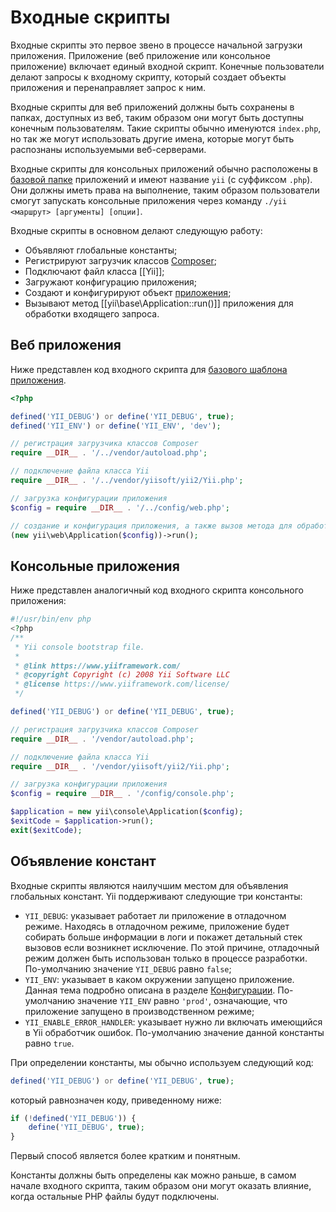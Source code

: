 Входные скрипты
===============

Входные скрипты это первое звено в процессе начальной загрузки приложения. Приложение (веб приложение или консольное приложение)
включает единый входной скрипт. Конечные пользователи делают запросы к входному скрипту,
который создает объекты приложения и перенаправляет запрос к ним.

Входные скрипты для веб приложений должны быть сохранены в папках, доступных из веб, таким образом они могут быть
доступны конечным пользователям. Такие скрипты обычно именуются `index.php`, но так же могут использовать другие имена,
которые могут быть распознаны используемыми веб-серверами.

Входные скрипты для консольных приложений обычно расположены в [базовой папке](structure-applications.md) приложений и имеют название 
`yii` (с суффиксом `.php`). Они должны иметь права на выполнение, таким образом пользователи смогут запускать консольные приложения 
через команду `./yii <маршрут> [аргументы] [опции]`.

Входные скрипты в основном делают следующую работу:

* Объявляют глобальные константы;
* Регистрируют загрузчик классов [Composer](https://getcomposer.org/doc/01-basic-usage.md#autoloading);
* Подключают файл класса [[Yii]];
* Загружают конфигурацию приложения;
* Создают и конфигурируют объект [приложения](structure-applications.md);
* Вызывают метод [[yii\base\Application::run()]] приложения для обработки входящего запроса.


## Веб приложения <span id="web-applications"></span>

Ниже представлен код входного скрипта для [базового шаблона приложения](start-installation.md).

```php
<?php

defined('YII_DEBUG') or define('YII_DEBUG', true);
defined('YII_ENV') or define('YII_ENV', 'dev');

// регистрация загрузчика классов Composer
require __DIR__ . '/../vendor/autoload.php';

// подключение файла класса Yii
require __DIR__ . '/../vendor/yiisoft/yii2/Yii.php';

// загрузка конфигурации приложения
$config = require __DIR__ . '/../config/web.php';

// создание и конфигурация приложения, а также вызов метода для обработки входящего запроса
(new yii\web\Application($config))->run();
```


## Консольные приложения <span id="console-applications"></span>

Ниже представлен аналогичный код входного скрипта консольного приложения:

```php
#!/usr/bin/env php
<?php
/**
 * Yii console bootstrap file.
 *
 * @link https://www.yiiframework.com/
 * @copyright Copyright (c) 2008 Yii Software LLC
 * @license https://www.yiiframework.com/license/
 */

defined('YII_DEBUG') or define('YII_DEBUG', true);

// регистрация загрузчика классов Composer
require __DIR__ . '/vendor/autoload.php';

// подключение файла класса Yii
require __DIR__ . '/vendor/yiisoft/yii2/Yii.php';

// загрузка конфигурации приложения
$config = require __DIR__ . '/config/console.php';

$application = new yii\console\Application($config);
$exitCode = $application->run();
exit($exitCode);
```


## Объявление констант <span id="defining-constants"></span>

Входные скрипты являются наилучшим местом для объявления глобальных констант. Yii поддерживают следующие три константы:

* `YII_DEBUG`: указывает работает ли приложение в отладочном режиме. Находясь в отладочном режиме, приложение будет собирать
  больше информации в логи и покажет детальный стек вызовов если возникнет исключение. По этой причине, отладочный режим должен
  быть использован только в процессе разработки. По-умолчанию значение `YII_DEBUG` равно `false`;
* `YII_ENV`: указывает в каком окружении запущено приложение. Данная тема подробно описана в разделе [Конфигурации](concept-configurations.md#environment-constants).
  По-умолчанию значение `YII_ENV` равно `'prod'`, означающие, что приложение запущено в производственном режиме;
* `YII_ENABLE_ERROR_HANDLER`: указывает нужно ли включать имеющийся в Yii обработчик ошибок. По-умолчанию значение данной константы
  равно `true`.

При определении константы, мы обычно используем следующий код:

```php
defined('YII_DEBUG') or define('YII_DEBUG', true);
```

который равнозначен коду, приведенному ниже:

```php
if (!defined('YII_DEBUG')) {
    define('YII_DEBUG', true);
}
```

Первый способ является более кратким и понятным.

Константы должны быть определены как можно раньше, в самом начале входного скрипта, таким образом они могут оказать влияние,
когда остальные PHP файлы будут подключены.
